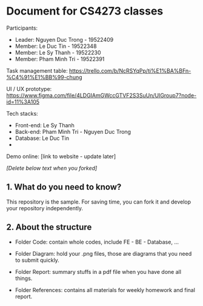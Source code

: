 # Document for CS4273 classes

Participants:

- Leader: Nguyen Duc Trong - 19522409 
- Member: Le Duc Tin - 19522348
- Member: Le Sy Thanh - 19522230
- Member: Pham Minh Tri - 19522391


Task management table: https://trello.com/b/NcRSYqPp/ti%E1%BA%BFn-%C4%91%E1%BB%99-chung

UI / UX prototype: https://www.figma.com/file/4LDGIAmGWccGTVF2S3SuUn/UIGroup7?node-id=11%3A105

Tech stacks:

- Front-end: Le Sy Thanh
- Back-end: Pham Minh Tri - Nguyen Duc Trong
- Database: Le Duc Tin
- 

Demo online: [link to website - update later]

*[Delete below text when you forked]*

## 1. What do you need to know?

This repository is the sample. For saving time, you can fork it and develop your repository independently.

## 2. About the structure

- Folder Code: contain whole codes, include FE - BE - Database, ...

- Folder Diagram: hold your .png files, those are diagrams that you need to submit quickly.

- Folder Report: summary stuffs in a pdf file when you have done all things.

- Folder References: contains all materials for weekly homework and final report.
